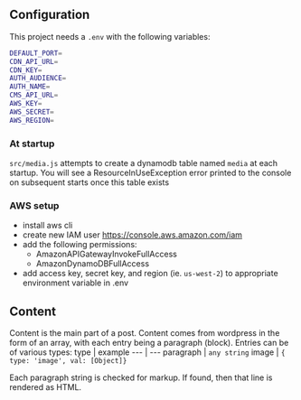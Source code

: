 ## Configuration
This project needs a `.env` with the following variables:
```bash
DEFAULT_PORT=
CDN_API_URL=
CDN_KEY=
AUTH_AUDIENCE=
AUTH_NAME=
CMS_API_URL=
AWS_KEY=
AWS_SECRET=
AWS_REGION=
```

### At startup
`src/media.js` attempts to create a dynamodb table named `media` at each startup.
You will see a ResourceInUseException error printed to the console on subsequent starts once this table exists

### AWS setup
- install aws cli
- create new IAM user https://console.aws.amazon.com/iam
- add the following permissions:
  - AmazonAPIGatewayInvokeFullAccess
  - AmazonDynamoDBFullAccess
- add access key, secret key, and region (ie. `us-west-2`) to appropriate environment variable in .env

## Content
Content is the main part of a post.
Content comes from wordpress in the form of an array, with each entry being a paragraph (block).
Entries can be of various types:
type | example
--- | ---
paragraph | `any string`
image | `{ type: 'image', val: [Object]}`

Each paragraph string is checked for markup.
If found, then that line is rendered as HTML.

